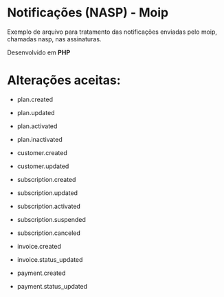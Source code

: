 # Notificações (NASP) - Moip

Exemplo de arquivo para tratamento das notificações enviadas pelo moip, chamadas nasp, nas assinaturas.

Desenvolvido em **PHP**

# Alterações aceitas:

* plan.created
* plan.updated
* plan.activated
* plan.inactivated

* customer.created
* customer.updated

* subscription.created
* subscription.updated
* subscription.activated
* subscription.suspended
* subscription.canceled

* invoice.created
* invoice.status_updated

* payment.created
* payment.status_updated
